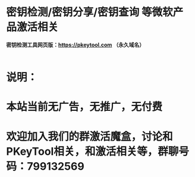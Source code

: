 # 密钥检测/密钥分享/密钥查询 等微软产品激活相关

<b>密钥检测工具网页版：https://pkeytool.com （永久域名）  </b>
<br/>
<br/>  

# 说明：

# 本站当前无广告，无推广，无付费 


# 欢迎加入我们的群激活魔盒，讨论和PKeyTool相关，和激活相关等，群聊号码：799132569
